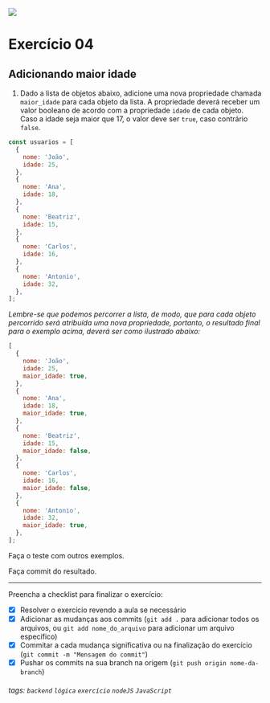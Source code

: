 ![](https://i.imgur.com/xG74tOh.png)

# Exercício 04

## Adicionando maior idade

1. Dado a lista de objetos abaixo, adicione uma nova propriedade chamada `maior_idade` para cada objeto da lista. A propriedade deverá receber um valor booleano de acordo com a propriedade `idade` de cada objeto. Caso a idade seja maior que 17, o valor deve ser `true`, caso contrário `false`.

```javascript
const usuarios = [
  {
    nome: 'João',
    idade: 25,
  },
  {
    nome: 'Ana',
    idade: 18,
  },
  {
    nome: 'Beatriz',
    idade: 15,
  },
  {
    nome: 'Carlos',
    idade: 16,
  },
  {
    nome: 'Antonio',
    idade: 32,
  },
];
```

_Lembre-se que podemos percorrer a lista, de modo, que para cada objeto percorrido será atribuída uma nova propriedade, portanto, o resultado final para o exemplo acima, deverá ser como ilustrado abaixo:_

```javascript
[
  {
    nome: 'João',
    idade: 25,
    maior_idade: true,
  },
  {
    nome: 'Ana',
    idade: 18,
    maior_idade: true,
  },
  {
    nome: 'Beatriz',
    idade: 15,
    maior_idade: false,
  },
  {
    nome: 'Carlos',
    idade: 16,
    maior_idade: false,
  },
  {
    nome: 'Antonio',
    idade: 32,
    maior_idade: true,
  },
];
```

Faça o teste com outros exemplos.

Faça commit do resultado.

---

Preencha a checklist para finalizar o exercício:

- [x] Resolver o exercício revendo a aula se necessário
- [x] Adicionar as mudanças aos commits (`git add .` para adicionar todos os arquivos, ou `git add nome_do_arquivo` para adicionar um arquivo específico)
- [x] Commitar a cada mudança significativa ou na finalização do exercício (`git commit -m "Mensagem do commit"`)
- [x] Pushar os commits na sua branch na origem (`git push origin nome-da-branch`)

###### tags: `backend` `lógica` `exercício` `nodeJS` `JavaScript`

